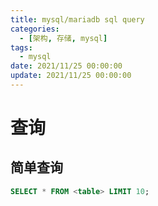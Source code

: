 ```yaml
---
title: mysql/mariadb sql query
categories: 
  - [架构, 存储, mysql]
tags:
  - mysql
date: 2021/11/25 00:00:00
update: 2021/11/25 00:00:00
---
```


# 查询

## 简单查询

```sql
SELECT * FROM <table> LIMIT 10;
```

